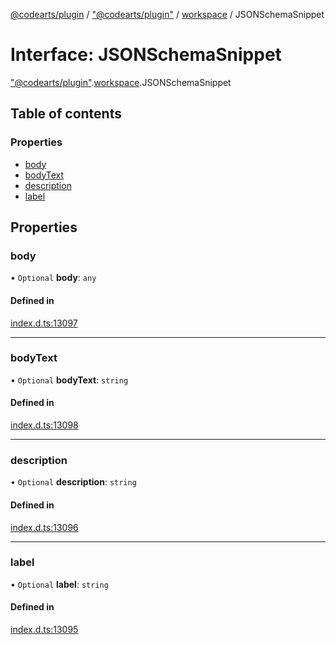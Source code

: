 [@codearts/plugin](../README.md) / ["@codearts/plugin"](../modules/_codearts_plugin_.md) / [workspace](../modules/codearts_plugin_.workspace.md) / JSONSchemaSnippet

# Interface: JSONSchemaSnippet

["@codearts/plugin"](../modules/_codearts_plugin_.md).[workspace](../modules/codearts_plugin_.workspace.md).JSONSchemaSnippet

## Table of contents

### Properties

- [body](codearts_plugin_.workspace.JSONSchemaSnippet.md#body)
- [bodyText](codearts_plugin_.workspace.JSONSchemaSnippet.md#bodytext)
- [description](codearts_plugin_.workspace.JSONSchemaSnippet.md#description)
- [label](codearts_plugin_.workspace.JSONSchemaSnippet.md#label)

## Properties

### body

• `Optional` **body**: `any`

#### Defined in

[index.d.ts:13097](https://github.com/shuyaqian/cloudide-plugin-api/blob/3fbdd11/index.d.ts#L13097)

___

### bodyText

• `Optional` **bodyText**: `string`

#### Defined in

[index.d.ts:13098](https://github.com/shuyaqian/cloudide-plugin-api/blob/3fbdd11/index.d.ts#L13098)

___

### description

• `Optional` **description**: `string`

#### Defined in

[index.d.ts:13096](https://github.com/shuyaqian/cloudide-plugin-api/blob/3fbdd11/index.d.ts#L13096)

___

### label

• `Optional` **label**: `string`

#### Defined in

[index.d.ts:13095](https://github.com/shuyaqian/cloudide-plugin-api/blob/3fbdd11/index.d.ts#L13095)
